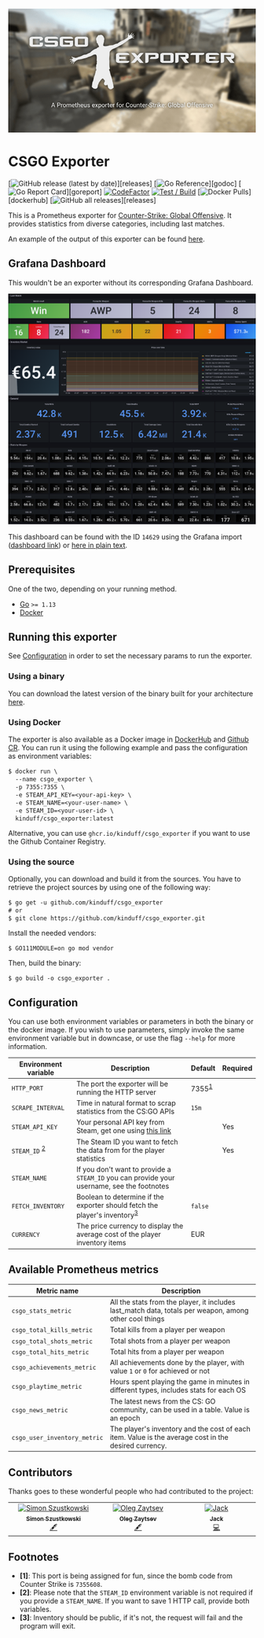 ![CSGO Exporter banner](extra/images/banner.png)

# CSGO Exporter

[![GitHub release (latest by date)](https://img.shields.io/github/v/release/kinduff/csgo_exporter?)][releases]
[![Go Reference](https://pkg.go.dev/badge/github.com/kinduff/csgo_exporter.svg?)][godoc]
[![Go Report Card](https://goreportcard.com/badge/github.com/kinduff/csgo_exporter?)][goreport]
[![CodeFactor](https://www.codefactor.io/repository/github/kinduff/csgo_exporter/badge)][codefactor]
[![Test / Build](https://github.com/kinduff/csgo_exporter/actions/workflows/ci.yml/badge.svg?branch=master)][workflow-c]
[![Docker Pulls](https://img.shields.io/docker/pulls/kinduff/csgo_exporter.svg?)][dockerhub]
[![GitHub all releases](https://img.shields.io/github/downloads/kinduff/csgo_exporter/total?)][releases]

This is a Prometheus exporter for [Counter-Strike: Global Offensive][csgo]. It provides statistics from diverse categories, including last matches.

An example of the output of this exporter can be found [here][metrics_example].

## Grafana Dashboard

This wouldn't be an exporter without its corresponding Grafana Dashboard.

![Grafana Dashboard](extra/images/grafana.png)

This dashboard can be found with the ID `14629` using the Grafana import ([dashboard link][dashboard_link]) or [here in plain text][grafana_dashboard].

## Prerequisites

One of the two, depending on your running method.

* [Go][go] `>= 1.13`
* [Docker][docker]

## Running this exporter

See [Configuration][configuration] in order to set the necessary params to run the exporter.

### Using a binary

You can download the latest version of the binary built for your architecture [here][releases].

### Using Docker

The exporter is also available as a Docker image in [DockerHub][dockerhub] and [Github CR][ghcr]. You can run it using the following example and pass the configuration as environment variables:

```shell
$ docker run \
  --name csgo_exporter \
  -p 7355:7355 \
  -e STEAM_API_KEY=<your-api-key> \
  -e STEAM_NAME=<your-user-name> \
  -e STEAM_ID=<your-user-id> \
  kinduff/csgo_exporter:latest
```

Alternative, you can use `ghcr.io/kinduff/csgo_exporter` if you want to use the Github Container Registry.

### Using the source

Optionally, you can download and build it from the sources. You have to retrieve the project sources by using one of the following way:

```shell
$ go get -u github.com/kinduff/csgo_exporter
# or
$ git clone https://github.com/kinduff/csgo_exporter.git
```

Install the needed vendors:

```shell
$ GO111MODULE=on go mod vendor
```

Then, build the binary:

```shell
$ go build -o csgo_exporter .
```

## Configuration

You can use both environment variables or parameters in both the binary or the docker image. If you wish to use parameters, simply invoke the same environment variable but in downcase, or use the flag `--help` for more information.

| Environment variable                   | Description                                                                                         | Default                         | Required |
| -------------------------------------- | --------------------------------------------------------------------------------------------------- | ------------------------------- | -------- |
| `HTTP_PORT`                            | The port the exporter will be running the HTTP server                                               | 7355<sup id="a1">[1](#f1)</sup> |          |
| `SCRAPE_INTERVAL`                      | Time in natural format to scrap statistics from the CS:GO APIs                                      | `15m`                           |          |
| `STEAM_API_KEY`                        | Your personal API key from Steam, get one using [this link][steam-api]                              |                                 | Yes      |
| `STEAM_ID` <sup id="a2">[2](#f2)</sup> | The Steam ID you want to fetch the data from for the player statistics                              |                                 | Yes      |
| `STEAM_NAME`                           | If you don't want to provide a `STEAM_ID` you can provide your username, see the footnotes          |                                 |          |
| `FETCH_INVENTORY`                      | Boolean to determine if the exporter should fetch the player's inventory<sup id="a3">[3](#f3)</sup> | `false`                         |          |
| `CURRENCY`                             | The price currency to display the average cost of the player inventory items                        | EUR                             |          |

## Available Prometheus metrics

| Metric name                  | Description                                                                                            |
| ---------------------------- | ------------------------------------------------------------------------------------------------------ |
| `csgo_stats_metric`          | All the stats from the player, it includes last_match data, totals per weapon, among other cool things |
| `csgo_total_kills_metric`    | Total kills from a player per weapon                                                                   |
| `csgo_total_shots_metric`    | Total shots from a player per weapon                                                                   |
| `csgo_total_hits_metric`     | Total hits from a player per weapon                                                                    |
| `csgo_achievements_metric`   | All achievements done by the player, with value `1` or `0` for achieved or not                         |
| `csgo_playtime_metric`       | Hours spent playing the game in minutes in different types, includes stats for each OS                 |
| `csgo_news_metric`           | The latest news from the CS: GO community, can be used in a table. Value is an epoch                   |
| `csgo_user_inventory_metric` | The player's inventory and the cost of each item. Value is the average cost in the desired currency.   |

## Contributors

Thanks goes to these wonderful people who had contributed to the project:

<!-- ALL-CONTRIBUTORS-LIST:START - Do not remove or modify this section -->
<!-- prettier-ignore-start -->
<!-- markdownlint-disable -->
<table>
  <tbody>
    <tr>
      <td align="center" valign="top" width="14.28%"><a href="http://blog.simonszu.de"><img src="https://avatars.githubusercontent.com/u/700707?v=4?s=100" width="100px;" alt="Simon Szustkowski"/><br /><sub><b>Simon Szustkowski</b></sub></a><br /><a href="#content-simonszu" title="Content">🖋</a></td>
      <td align="center" valign="top" width="14.28%"><a href="https://olegzaytsev.com"><img src="https://avatars.githubusercontent.com/u/1511481?v=4?s=100" width="100px;" alt="Oleg Zaytsev"/><br /><sub><b>Oleg Zaytsev</b></sub></a><br /><a href="#content-colega" title="Content">🖋</a></td>
      <td align="center" valign="top" width="14.28%"><a href="https://github.com/phyzical"><img src="https://avatars.githubusercontent.com/u/5182053?v=4?s=100" width="100px;" alt="Jack"/><br /><sub><b>Jack</b></sub></a><br /><a href="https://github.com/kinduff/csgo_exporter/commits?author=phyzical" title="Code">💻</a></td>
    </tr>
  </tbody>
</table>

<!-- markdownlint-restore -->
<!-- prettier-ignore-end -->

<!-- ALL-CONTRIBUTORS-LIST:END -->

## Footnotes

* <b id="f1">[1]</b>: This port is being assigned for fun, since the bomb code from Counter Strike is `7355608`.
* <b id="f2">[2]</b>: Please note that the `STEAM_ID` environment variable is not required if you provide a `STEAM_NAME`. If you want to save 1 HTTP call, provide both variables.
* <b id="f3">[3]</b>: Inventory should be public, if it's not, the request will fail and the program will exit.

[codefactor]: https://www.codefactor.io/repository/github/kinduff/csgo_exporter
[configuration]: #configuration
[csgo]: https://store.steampowered.com/app/730/CounterStrike_Global_Offensive
[docker]: https://docs.docker.com
[dockerhub]: https://hub.docker.com/r/kinduff/csgo_exporter
[ghcr]: #ghcr
[go]: https://golang.org
[godoc]: https://pkg.go.dev/github.com/kinduff/csgo_exporter
[goreport]: https://goreportcard.com/report/github.com/kinduff/csgo_exporter
[releases]: https://github.com/kinduff/csgo_exporter/releases
[steam-api]: https://steamcommunity.com/dev/apikey
[workflow-c]: https://github.com/kinduff/csgo_exporter/actions/workflows/ci.yml
[metrics_example]: extra/metrics_example.txt
[dashboard_link]: https://grafana.com/grafana/dashboards/14629
[grafana_dashboard]: extra/grafana_dashboard.json
